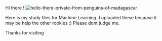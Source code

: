 
Hi there ! ![hello-there-private-from-penguins-of-madagascar](https://user-images.githubusercontent.com/50663009/129406943-f244fef2-a795-4bf7-a508-0120772f9c23.gif)

Here is my study files for Machine Learning. I uploaded these because it may be help the other rookies :) Please dont judge me. 

Thanks for visiting
